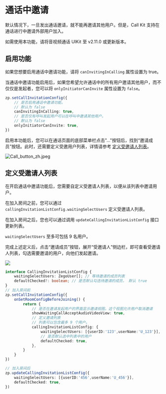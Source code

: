 # 通话中邀请

默认情况下，一旦发出通话邀请，就不能再邀请其他用户。但是，Call Kit 支持在通话进行中邀请外部用户加入。

<Note title="说明">
如需使用本功能，请将音视频通话 UIKit 至 v2.11.0 或更新版本。
</Note>

## 启用功能

如果您想要启用通话中邀请功能，请将 `canInvitingInCalling` 属性设置为 true。

当通话中邀请功能启用后，如果您希望允许通话中的所有用户邀请其他用户，而不仅仅是发起者，您可以将 `onlyInitiatorCanInvite` 属性设置为 `false`。

```typescript {2-7}
zp.setCallInvitationConfig({
    // 是否启用通话中邀请功能。
    // 默认为 false        
    canInvitingInCalling: true,
    // 是否仅有呼叫发起用户可以在呼叫中邀请其他用户。
    // 默认为 false        
    onlyInitiatorCanInvite: true,
})
```

启用本功能后，您可以在通话页面的底部菜单栏点击"..."按钮后，找到“邀请成员”按钮。此时，还需要定义受邀用户列表，详情请参考 [定义受邀请人列表](/callkit-web/03-call-invitation/invite-users-to-an-ongoing-call#定义受邀请人列表)。

<Frame width="auto" height="auto">
  <img src="https://media-resource.spreading.io/docuo/workspace564/27e54a759d23575969552654cb45bf89/83d7ab7085.jpeg" alt="Call_button_zh.jpeg"/>
</Frame>

## 定义受邀请人列表

在开启通话中邀请功能后，您需要自定义受邀请人列表，以便从该列表中邀请用户。

在加入房间之前，您可以通过 `callingInvitationListConfig.waitingSelectUsers` 定义受邀请人列表。

在加入房间之后，您也可以通过调用 `updateCallingInvitationListConfig` 接口更新列表。

<Note title="说明">`waitingSelectUsers` 至多可包括 9 名用户。</Note>

完成上述定义后，点击“邀请成员”按钮，展开“受邀请人”侧边栏，即可查看受邀请人列表，勾选需要邀请的用户，向他们发起邀请。

<Frame width="auto" height="auto">
  <img src="https://media-resource.spreading.io/docuo/workspace564/27e54a759d23575969552654cb45bf89/6a17e295e0.jpeg" />
</Frame>


```typescript {1-4,11-16,22-25}
interface CallingInvitationListConfig {
    waitingSelectUsers: ZegoUser[]; // 等待邀请的成员列表
    defaultChecked?: boolean; // 是否默认勾选待邀请的成员， 默认 true
}
// 加入房间前
zp.setCallInvitationConfig({
    onSetRoomConfigBeforeJoining() {
        return {
            // 是否在邀请发起用户的界面显示邀请视图。这个视图允许用户取消邀请
            showWaitingCallAcceptAudioVideoView: true,
            // 定义邀请列表
            // 列表可以包含最多 9 个用户。
            callingInvitationListConfig: {
                waitingSelectUsers: [{userID:'123',userName:'U_123'}],
                // 是否默认选中列表中的用户
                defaultChecked: true,
            },
        }
    }
})

// 加入房间后
zp.updateCallingInvitationListConfig({
    waitingSelectUsers: [{userID:'456',userName:'U_456'}],
    defaultChecked: true,
})
```
